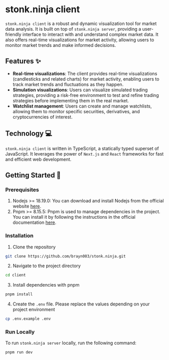 # stonk.ninja client
`stonk.ninja client` is a robust and dynamic visualization tool for market data analysis. It is built on top of `stonk.ninja server`, providing a user-friendly interface to interact with and understand complex market data. It also offers real-time visualizations for market activity, allowing users to monitor market trends and make informed decisions. 

## Features ✨
- **Real-time visualizations**: The client provides real-time visualizations (candlesticks and related charts) for market activity, enabling users to track market trends and fluctuations as they happen.
- **Simulation visualizations**: Users can visualize simulated trading strategies, providing a risk-free environment to test and refine trading strategies before implementing them in the real market.
- **Watchlist management**: Users can create and manage watchlists, allowing them to monitor specific securities, derivatives, and cryptocurrencies of interest.

## Technology 💻

`stonk.ninja client` is written in TypeScript, a statically typed superset of JavaScript. It leverages the power of `Next.js` and `React` frameworks for fast and efficient web development.

## Getting Started 🚀

### Prerequisites
1. Nodejs >= 18.19.0: You can download and install Nodejs from the official website [here](https://nodejs.org/en/download).
2. Pnpm >= 8.15.5: Pnpm is used to manage dependencies in the project. You can install it by following the instructions in the official documentation [here](https://pnpm.io/installation).

### Installation
1. Clone the repository
```bash
git clone https://github.com/brayn003/stonk.ninja.git
```
2. Navigate to the project directory
```bash
cd client
```
3. Install dependencies with pnpm
```bash
pnpm install
```
4. Create the `.env` file. Please replace the values depending on your project environment
```bash
cp .env.example .env
```

### Run Locally
To run `stonk.ninja server` locally, run the following command:
```bash
pnpm run dev
```

